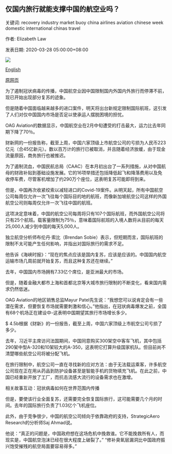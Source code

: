 ## 仅国内旅行就能支撑中国的航空业吗？

关键词: recovery industry market buoy china airlines aviation chinese week domestic international chinas travel

作者: Elizabeth Law

发表日期: 2020-03-28 05:00:00+08:00

![](https://www.straitstimes.com/sites/all/themes/custom/bootdemo/images/facebook_default_pic.jpg)

[English](Can%20domestic%20travel%20alone%20buoy%20China%27s%20aviation%20industry%3F.md)

[原网页](https://www.straitstimes.com/asia/east-asia/can-domestic-travel-alone-buoy-chinas-aviation-industry)

为了遏制冠状病毒的传播，中国航空业因中国限制国内外国内外旅行而停滞不前，现已开始出现部分复苏的迹象。

但是随着中国面临越来越多的进口案件，明天将出台新规定限制国际航班，这引发了人们对仅中国国内市场是否足以使承运人摆脱困境的担忧。

OAG Aviation的数据显示，中国航空业在2月中旬遭受的打击最大，运力比去年同期下降了70％。

财新网的一份报告称，截至上周，中国六家顶级上市航空公司的亏损为人民币223亿元（合45亿新元）。数以百万计的旅行已被取消，并且随着经济放缓，由于现金流量原因，商务旅行也被推迟。

为了遏制流血，中国民航总局（CAAC）在本月初出台了一系列措施，从对中国航母的财政补贴到基础设施发展。它的16项举措还包括降低起飞和降落费用以及免收停车费，尽管客机增加了约290万个座位，这表明复苏可能即将到来。

但是，中国再次收紧绞索以减轻进口的Covid-19案件。从明天起，所有中国航空公司每周仅允许一次飞往每个国际目的地的航班，而像新加坡航空公司这样的外国航空公司则每周仅允许一次飞往中国的航班。

这项决定意味着，中国的航空公司每周将只有107个国际航班，而外国航空公司将只有25个航班。载客量限制为75％，意味着国际航班的入境人数将从目前的每天25,000人减少到中国的每天5,000人。

独立航空分析师布伦丹·索比（Brendan Sobie）表示，但短期而言，国际航班的限制不太可能产生任何影响，并指出对国际旅行的需求不足。

他告诉《海峡时报》：“现在的焦点应该是国内复苏，应该是应该的。中国国内航空运输市场几周前就开始复苏，而且这种复苏还在继续。”

去年，中国国内市场拥有7.33亿个席位，是亚洲最大的市场。

但是，随着金融大都市上海和首都北京等大城市旅行限制的不断变化，看来国内需求仍然低迷。

OAG Aviation的地区销售总监Mayur Patel先生说：“我想您可以说肯定会有一些潜在需求，但要恢复市场就需要刺激和信心。”他指出，在冠状病毒爆发之前，全国有68个机场正在建设中-这表明中国期望其旅行市场增长多少。

$ 4.5b根据《财新》的一份报告，截至上周，中国六家顶级上市航空公司亏损了多少。

去年，习近平主席访问法国期间，中国同意购买300架空中客车飞机，其中包括290架中型A-320和10架较大的A-350，这表明它打算升级国家机队。但目前尚不清楚哪些航空公司将被分配飞机。

在旅行限制中，航空公司一直在寻找新的应对方法：由于无法载运乘客，许多航空公司现在正在用从药品到防护设备甚至是智能手机的货物填充飞机。在此之前，中国已经重新开放了工厂，而抗击流感大流行的设备需求也在激增。

相关故事互动：冠状病毒如何在世界范围内传播

但是，要使该行业全面复苏，还需要完全恢复国际旅行，这可能需要几个月的时间。去年的国际旅行负责了1.03亿个飞机座位。

此外，由于竞争很少，中国的航空公司倾向于依靠政府的支持，StrategicAero Research的分析师Saj Ahmad说。

他说：“真正的问题是，中国政府想在这场危机中挽救谁。它不能挽救所有人，而现实是，中国航空泡沫已经在很大程度上破裂了。” “修补臭氧层漏洞比中国政府振兴饱受摧残的航空局面要容易得多。”